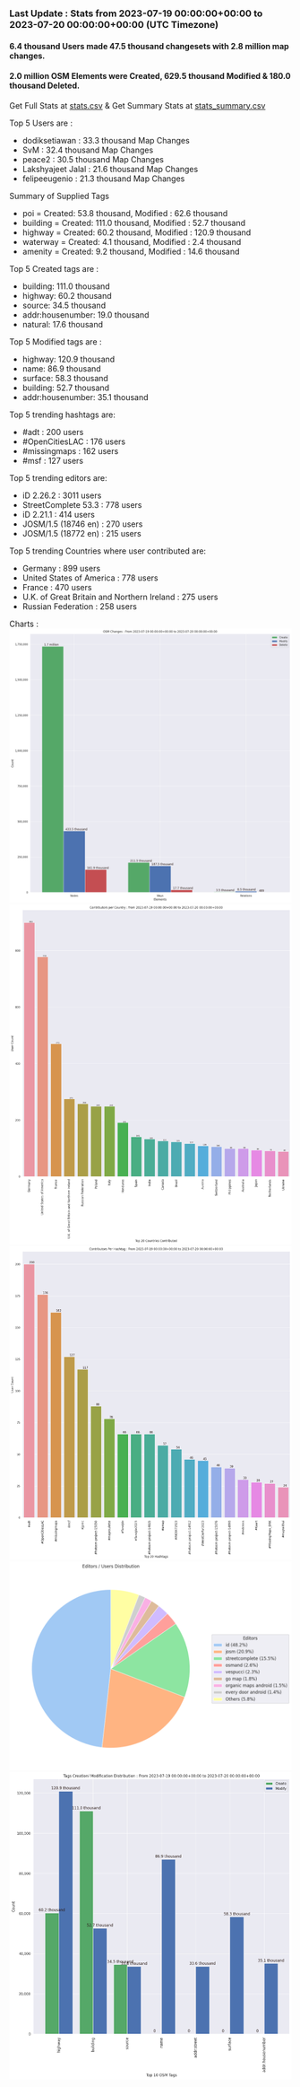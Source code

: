 ### Last Update : Stats from 2023-07-19 00:00:00+00:00 to 2023-07-20 00:00:00+00:00 (UTC Timezone)

#### 6.4 thousand Users made 47.5 thousand changesets with 2.8 million map changes.
#### 2.0 million OSM Elements were Created, 629.5 thousand Modified & 180.0 thousand Deleted.
Get Full Stats at [stats.csv](/stats/Global/Daily/stats.csv)
 & Get Summary Stats at [stats_summary.csv](/stats/Global/Daily/stats_summary.csv)

Top 5 Users are : 
- dodiksetiawan : 33.3 thousand Map Changes
- SvM : 32.4 thousand Map Changes
- peace2 : 30.5 thousand Map Changes
- Lakshyajeet Jalal : 21.6 thousand Map Changes
- felipeeugenio : 21.3 thousand Map Changes

Summary of Supplied Tags
- poi = Created: 53.8 thousand, Modified : 62.6 thousand
- building = Created: 111.0 thousand, Modified : 52.7 thousand
- highway = Created: 60.2 thousand, Modified : 120.9 thousand
- waterway = Created: 4.1 thousand, Modified : 2.4 thousand
- amenity = Created: 9.2 thousand, Modified : 14.6 thousand


Top 5 Created tags are :
- building: 111.0 thousand
- highway: 60.2 thousand
- source: 34.5 thousand
- addr:housenumber: 19.0 thousand
- natural: 17.6 thousand


Top 5 Modified tags are :
- highway: 120.9 thousand
- name: 86.9 thousand
- surface: 58.3 thousand
- building: 52.7 thousand
- addr:housenumber: 35.1 thousand


Top 5 trending hashtags are:
- #adt : 200 users
- #OpenCitiesLAC : 176 users
- #missingmaps : 162 users
- #msf : 127 users


Top 5 trending editors are:
- iD 2.26.2 : 3011 users
- StreetComplete 53.3 : 778 users
- iD 2.21.1 : 414 users
- JOSM/1.5 (18746 en) : 270 users
- JOSM/1.5 (18772 en) : 215 users


Top 5 trending Countries where user contributed are:
- Germany : 899 users
- United States of America : 778 users
- France : 470 users
- U.K. of Great Britain and Northern Ireland : 275 users
- Russian Federation : 258 users


 Charts : 
![Alt text](./stats_osm_changes.png) 
![Alt text](./stats_users_per_country.png) 
![Alt text](./stats_users_per_hashtag.png) 
![Alt text](./stats_editors_pie_chart.png) 
![Alt text](./stats_tags.png) 
